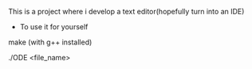 This is a project where i develop a text editor(hopefully turn into an IDE)


- To use it for yourself

make (with g++ installed)

./ODE <file_name>
